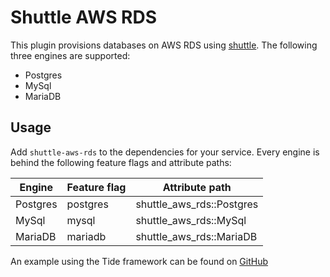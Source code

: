 # Shuttle AWS RDS
This plugin provisions databases on AWS RDS using [shuttle](https://www.shuttle.rs). The following three engines are supported:
- Postgres
- MySql
- MariaDB

## Usage
Add `shuttle-aws-rds` to the dependencies for your service. Every engine is behind the following feature flags and attribute paths:

| Engine   | Feature flag | Attribute path            |
|----------|--------------|---------------------------|
| Postgres | postgres     | shuttle_aws_rds::Postgres |
| MySql    | mysql        | shuttle_aws_rds::MySql    |
| MariaDB  | mariadb      | shuttle_aws_rds::MariaDB  |

An example using the Tide framework can be found on [GitHub](https://github.com/shuttle-hq/examples/tree/main/tide/postgres)

